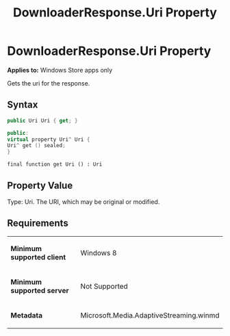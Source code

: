 ﻿---
title: DownloaderResponse.Uri Property
TOCTitle: Uri Property
ms:assetid: 96aab3f5-03e6-4479-82c2-56393cd14086
ms:mtpsurl: https://msdn.microsoft.com/en-us/library/JJ822788(v=VS.90)
ms:contentKeyID: 50079542
ms.date: 11/19/2012
mtps_version: v=VS.90
dev_langs:
- csharp
- c++
- jscript
---

# DownloaderResponse.Uri Property

**Applies to:** Windows Store apps only

Gets the uri for the response.

## Syntax

``` csharp
public Uri Uri { get; }
```

``` c++
public:
virtual property Uri^ Uri {
Uri^ get () sealed;
}
```

``` jscript
final function get Uri () : Uri
```

## Property Value

Type: Uri. The URI, which may be original or modified.

## Requirements

<table>
<colgroup>
<col style="width: 50%" />
<col style="width: 50%" />
</colgroup>
<tbody>
<tr class="odd">
<td><p><strong>Minimum supported client</strong></p></td>
<td><p>Windows 8</p></td>
</tr>
<tr class="even">
<td><p><strong>Minimum supported server</strong></p></td>
<td><p>Not Supported</p></td>
</tr>
<tr class="odd">
<td><p><strong>Metadata</strong></p></td>
<td><p>Microsoft.Media.AdaptiveStreaming.winmd</p></td>
</tr>
</tbody>
</table>


